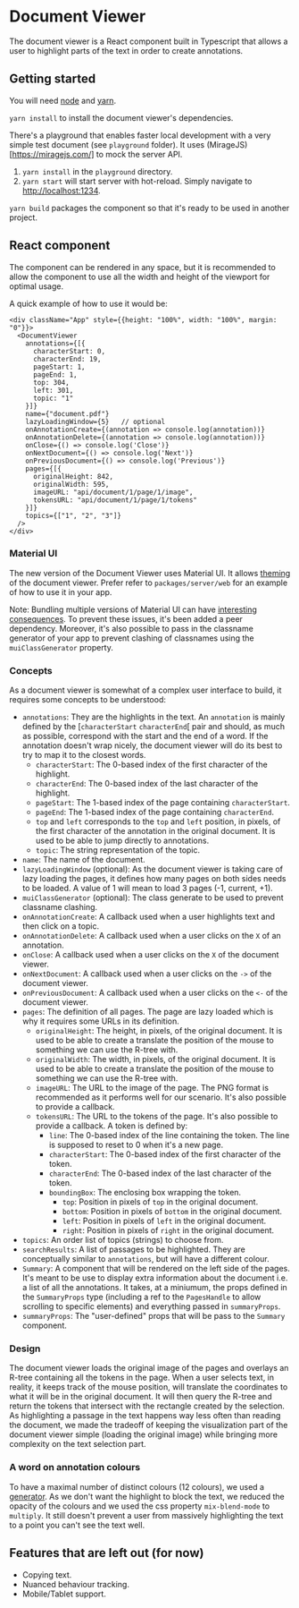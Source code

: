 # Document Viewer

The document viewer is a React component built in Typescript that allows a user to highlight parts of the text in order to create annotations.

## Getting started

You will need [node](https://nodejs.org/en/download/package-manager/) and [yarn](https://yarnpkg.com/getting-started/install).

`yarn install` to install the document viewer's dependencies.

There's a playground that enables faster local development with a very simple test document (see `playground` folder).
It uses (MirageJS)[https://miragejs.com/] to mock the server API.

1. `yarn install` in the `playground` directory.
2. `yarn start` will start server with hot-reload. Simply navigate to [http://localhost:1234](http://localhost:1234).

`yarn build` packages the component so that it's ready to be used in another project.

## React component

The component can be rendered in any space, but it is recommended to allow the component to use all the width and height of the viewport for optimal usage.

A quick example of how to use it would be:

```
<div className="App" style={{height: "100%", width: "100%", margin: "0"}}>
  <DocumentViewer
    annotations={[{
      characterStart: 0,
      characterEnd: 19,
      pageStart: 1,
      pageEnd: 1,
      top: 304,
      left: 301,
      topic: "1"
    }]}
    name={"document.pdf"}
    lazyLoadingWindow={5}   // optional
    onAnnotationCreate={(annotation => console.log(annotation))}
    onAnnotationDelete={(annotation => console.log(annotation))}
    onClose={() => console.log('Close')}
    onNextDocument={() => console.log('Next')}
    onPreviousDocument={() => console.log('Previous')}
    pages={[{
      originalHeight: 842,
      originalWidth: 595,
      imageURL: "api/document/1/page/1/image",
      tokensURL: "api/document/1/page/1/tokens"
    }]}
    topics={["1", "2", "3"]}
  />
</div>
```

### Material UI

The new version of the Document Viewer uses Material UI. It allows [theming](https://material-ui.com/customization/theming/) of the document viewer.
Prefer refer to `packages/server/web` for an example of how to use it in your app.

Note: Bundling multiple versions of Material UI can have [interesting consequences](https://material-ui.com/getting-started/faq/#why-arent-my-components-rendering-correctly-in-production-builds). To prevent these issues, it's been added a peer dependency. Moreover, it's also possible to pass in the classname generator of your app to prevent clashing of classnames using the `muiClassGenerator` property.

### Concepts

As a document viewer is somewhat of a complex user interface to build, it requires some concepts to be understood:

- `annotations`: They are the highlights in the text. An `annotation` is mainly defined by the [`characterStart` `characterEnd`[ pair and should, as much as possible, correspond with the start and the end of a word. If the annotation doesn't wrap nicely, the document viewer will do its best to try to map it to the closest words.
  - `characterStart`: The 0-based index of the first character of the highlight.
  - `characterEnd`: The 0-based index of the last character of the highlight.
  - `pageStart`: The 1-based index of the page containing `characterStart`.
  - `pageEnd`: The 1-based index of the page containing `characterEnd`.
  - `top` and `left` corresponds to the `top` and `left` position, in pixels, of the first character of the annotation in the original document. It is used to be able to jump directly to annotations.
  - `topic`: The string representation of the topic.
- `name`: The name of the document.
- `lazyLoadingWindow` (optional): As the document viewer is taking care of lazy loading the pages, it defines how many pages on both sides needs to be loaded. A value of 1 will mean to load 3 pages (-1, current, +1).
- `muiClassGenerator` (optional): The class generate to be used to prevent classname clashing.
- `onAnnotationCreate`: A callback used when a user highlights text and then click on a topic.
- `onAnnotationDelete`: A callback used when a user clicks on the `X` of an annotation.
- `onClose`: A callback used when a user clicks on the `X` of the document viewer.
- `onNextDocument`: A callback used when a user clicks on the `->` of the document viewer.
- `onPreviousDocument`: A callback used when a user clicks on the `<-` of the document viewer.
- `pages`: The definition of all pages. The page are lazy loaded which is why it requires some URLs in its definition.
  - `originalHeight`: The height, in pixels, of the original document. It is used to be able to create a translate the position of the mouse to something we can use the R-tree with.
  - `originalWidth`: The width, in pixels, of the original document. It is used to be able to create a translate the position of the mouse to something we can use the R-tree with.
  - `imageURL`: The URL to the image of the page. The PNG format is recommended as it performs well for our scenario. It's also possible to provide a callback.
  - `tokensURL`: The URL to the tokens of the page. It's also possible to provide a callback. A token is defined by:
    - `line`: The 0-based index of the line containing the token. The line is supposed to reset to 0 when it's a new page.
    - `characterStart`: The 0-based index of the first character of the token.
    - `characterEnd`: The 0-based index of the last character of the token.
    - `boundingBox`: The enclosing box wrapping the token.
      - `top`: Position in pixels of `top` in the original document.
      - `bottom`: Position in pixels of `bottom` in the original document.
      - `left`: Position in pixels of `left` in the original document.
      - `right`: Position in pixels of `right` in the original document.
- `topics`: An order list of topics (strings) to choose from.
- `searchResults`: A list of passages to be highlighted. They are conceptually similar to `annotations`, but will have a different colour.
- `Summary`: A component that will be rendered on the left side of the pages. It's meant to be use to display extra information about the document i.e. a list of all the annotations. It takes, at a miniumum, the props defined in the `SummaryProps` type (including a ref to the `PagesHandle` to allow scrolling to specific elements) and everything passed in `summaryProps`.
- `summaryProps`: The "user-defined" props that will be pass to the `Summary` component.

### Design

The document viewer loads the original image of the pages and overlays an R-tree containing all the tokens in the page. When a user selects text, in reality, it keeps track of the mouse position, will translate the coordinates to what it will be in the original document. It will then query the R-tree and return the tokens that intersect with the rectangle created by the selection. As highlighting a passage in the text happens way less often than reading the document, we made the tradeoff of keeping the visualization part of the document viewer simple (loading the original image) while bringing more complexity on the text selection part.

### A word on annotation colours

To have a maximal number of distinct colours (12 colours), we used a [generator](http://colorbrewer.org). As we don't want the highlight to block the text, we reduced the opacity of the colours and we used the css property `mix-blend-mode` to `multiply`. It still doesn't prevent a user from massively highlighting the text to a point you can't see the text well.

## Features that are left out (for now)

- Copying text.
- Nuanced behaviour tracking.
- Mobile/Tablet support.
